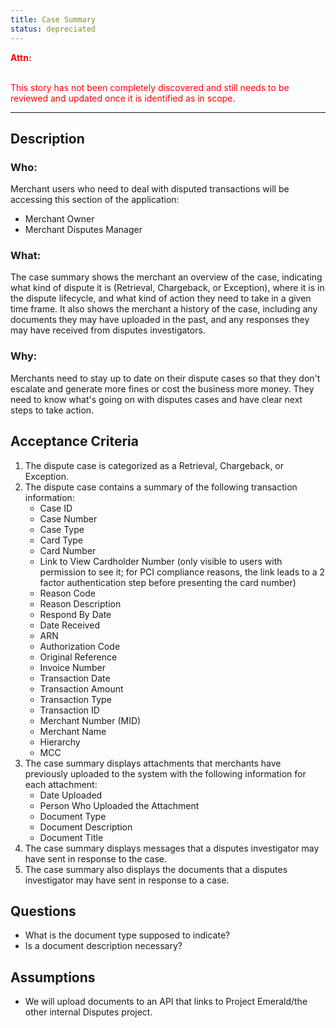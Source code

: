```yaml
---
title: Case Summary
status: depreciated
---
```


<font style="color:#ff0000">
<b>Attn:</b><br/><br/>

This story has not been completely discovered and still needs to be reviewed and updated once it is identified as in scope.
</font>

---

## Description

### Who:
Merchant users who need to deal with disputed transactions will be accessing this section of the application:
- Merchant Owner
- Merchant Disputes Manager

### What:
The case summary shows the merchant an overview of the case, indicating what kind of dispute it is (Retrieval, Chargeback, or Exception), where it is in the dispute lifecycle, and what kind of action they need to take in a given time frame. It also shows the merchant a history of the case, including any documents they may have uploaded in the past, and any responses they may have received from disputes investigators.

### Why:
Merchants need to stay up to date on their dispute cases so that they don't escalate and generate more fines or cost the business more money. They need to know what's going on with disputes cases and have clear next steps to take action.

## Acceptance Criteria

1. The dispute case is categorized as a Retrieval, Chargeback, or Exception.
2. The dispute case contains a summary of the following transaction information:
	- Case ID
	- Case Number
	- Case Type
	- Card Type
	- Card Number
	- Link to View Cardholder Number (only visible to users with permission to see it; for PCI compliance reasons, the link leads to a 2 factor authentication step before presenting the card number)
	- Reason Code
	- Reason Description
	- Respond By Date
	- Date Received
	- ARN
	- Authorization Code
	- Original Reference
	- Invoice Number
	- Transaction Date
	- Transaction Amount
	- Transaction Type
	- Transaction ID
	- Merchant Number (MID)
	- Merchant Name
	- Hierarchy
	- MCC
3. The case summary displays attachments that merchants have previously uploaded to the system with the following information for each attachment:
	- Date Uploaded
	- Person Who Uploaded the Attachment
	- Document Type
	- Document Description
	- Document Title
4. The case summary displays messages that a disputes investigator may have sent in response to the case.
5. The case summary also displays the documents that a disputes investigator may have sent in response to a case.

## Questions
- What is the document type supposed to indicate?
- Is a document description necessary?

## Assumptions
- We will upload documents to an API that links to Project Emerald/the other internal Disputes project.
